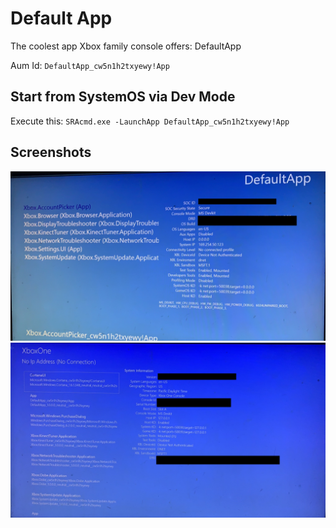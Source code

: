 # Default App

The coolest app Xbox family console offers: DefaultApp

Aum Id: `DefaultApp_cw5n1h2txyewy!App`

## Start from SystemOS via Dev Mode

Execute this: `SRAcmd.exe -LaunchApp DefaultApp_cw5n1h2txyewy!App`

## Screenshots

![Default App - older version](./default-app/defaultapp1.png)
![Default App - recent version](./default-app/defaultapp2.png)
